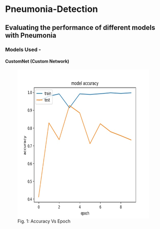 # Pneumonia-Detection
## Evaluating the performance of different models with Pneumonia
### Models Used -
#### CustomNet (Custom Network)
<html>
   <div class="row">
      <div class="coloumn">
         <figure>
            <img align="middle" width="640" height="478" src="https://github.com/yohan9655/Pneumonia-Detection/blob/master/graphs/InceptionAccVsEpoch.jpeg">
            <figcaption>Fig. 1: Accuracy Vs Epoch</figcaption>
         </figure>
 </html>

